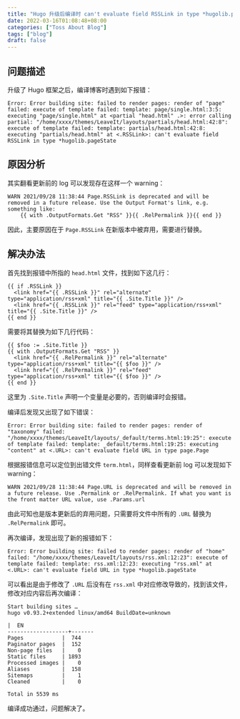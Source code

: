 ```yaml
---
title: "Hugo 升级后编译时 can't evaluate field RSSLink in type *hugolib.pageState 问题解决方案"
date: 2022-03-16T01:08:48+08:00
categories: ["Toss About Blog"]
tags: ["blog"]
draft: false
---
```


## 问题描述

升级了 Hugo 框架之后，编译博客时遇到如下报错：
```
Error: Error building site: failed to render pages: render of "page" failed: execute of template failed: template: page/single.html:3:5: executing "page/single.html" at <partial "head.html" .>: error calling partial: "/home/xxxx/themes/LeaveIt/layouts/partials/head.html:42:8": execute of template failed: template: partials/head.html:42:8: executing "partials/head.html" at <.RSSLink>: can't evaluate field RSSLink in type *hugolib.pageState
```

## 原因分析

其实翻看更新前的 log 可以发现存在这样一个 warning：  
```
WARN 2021/09/28 11:38:44 Page.RSSLink is deprecated and will be removed in a future release. Use the Output Format's link, e.g. something like:
    {{ with .OutputFormats.Get "RSS" }}{{ .RelPermalink }}{{ end }}
```
因此，主要原因在于 `Page.RSSLink` 在新版本中被弃用，需要进行替换。  

## 解决办法

首先找到报错中所指的 `head.html` 文件，找到如下这几行：  

```
{{ if .RSSLink }}
  <link href="{{ .RSSLink }}" rel="alternate" type="application/rss+xml" title="{{ .Site.Title }}" />
  <link href="{{ .RSSLink }}" rel="feed" type="application/rss+xml" title="{{ .Site.Title }}" />
{{ end }}
```

需要将其替换为如下几行代码：  
```
{{ $foo := .Site.Title }}
{{ with .OutputFormats.Get "RSS" }}
  <link href="{{ .RelPermalink }}" rel="alternate" type="application/rss+xml" title="{{ $foo }}" />
  <link href="{{ .RelPermalink }}" rel="feed" type="application/rss+xml" title="{{ $foo }}" />
{{ end }}
```
这里为 `.Site.Title` 声明一个变量是必要的，否则编译时会报错。  

编译后发现又出现了如下错误：  
```
Error: Error building site: failed to render pages: render of "taxonomy" failed: "/home/xxxx/themes/LeaveIt/layouts/_default/terms.html:19:25": execute of template failed: template: _default/terms.html:19:25: executing "content" at <.URL>: can't evaluate field URL in type page.Page

```
根据报错信息可以定位到出错文件 `term.html`，同样查看更新前 log 可以发现如下 warning：  
```
WARN 2021/09/28 11:38:44 Page.URL is deprecated and will be removed in a future release. Use .Permalink or .RelPermalink. If what you want is the front matter URL value, use .Params.url
```

由此可知也是版本更新后的弃用问题，只需要将文件中所有的 `.URL` 替换为 `.RelPermalink` 即可。  

再次编译，发现出现了新的报错如下：  
```
Error: Error building site: failed to render pages: render of "home" failed: "/home/xxxx/themes/LeaveIt/layouts/rss.xml:12:23": execute of template failed: template: rss.xml:12:23: executing "rss.xml" at <.URL>: can't evaluate field URL in type *hugolib.pageState
```

可以看出是由于修改了 `.URL` 后没有在 `rss.xml` 中对应修改导致的，找到该文件，修改对应内容后再次编译：  
```
Start building sites …
hugo v0.93.2+extended linux/amd64 BuildDate=unknown

|  EN
-------------------+-------
Pages            |  744
Paginator pages  |  152
Non-page files   |    0
Static files     | 1893
Processed images |    0
Aliases          |  158
Sitemaps         |    1
Cleaned          |    0

Total in 5539 ms
```

编译成功通过，问题解决了。  
